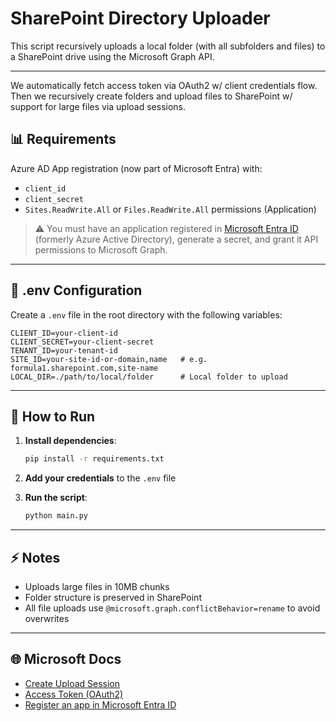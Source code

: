 # SharePoint Directory Uploader

This script recursively uploads a local folder (with all subfolders and files) to a SharePoint drive using the Microsoft Graph API.

---

We automatically fetch access token via OAuth2 w/ client credentials flow.
Then we recursively create folders and upload files to SharePoint w/ support for large files via upload sessions.

## 📊 Requirements

Azure AD App registration (now part of Microsoft Entra) with:
* `client_id`
* `client_secret`
* `Sites.ReadWrite.All` or `Files.ReadWrite.All` permissions (Application)

> ⚠️ You must have an application registered in [Microsoft Entra ID](https://entra.microsoft.com/) (formerly Azure Active Directory), 
generate a secret, and grant it API permissions to Microsoft Graph.

---

## 📁 .env Configuration

Create a `.env` file in the root directory with the following variables:

```env
CLIENT_ID=your-client-id
CLIENT_SECRET=your-client-secret
TENANT_ID=your-tenant-id
SITE_ID=your-site-id-or-domain,name   # e.g. formula1.sharepoint.com,site-name
LOCAL_DIR=./path/to/local/folder      # Local folder to upload
```

---

## 🚀 How to Run

1. **Install dependencies**:

   ```bash
   pip install -r requirements.txt
   ```

2. **Add your credentials** to the `.env` file

3. **Run the script**:

   ```bash
   python main.py
   ```

---

## ⚡ Notes

* Uploads large files in 10MB chunks
* Folder structure is preserved in SharePoint
* All file uploads use `@microsoft.graph.conflictBehavior=rename` to avoid overwrites

---

## 🌐 Microsoft Docs

* [Create Upload Session](https://learn.microsoft.com/en-us/graph/api/driveitem-createuploadsession)
* [Access Token (OAuth2)](https://learn.microsoft.com/en-us/azure/active-directory/develop/v2-oauth2-client-creds-grant-flow)
* [Register an app in Microsoft Entra ID](https://learn.microsoft.com/en-us/entra/identity-platform/app-registration-overview)
